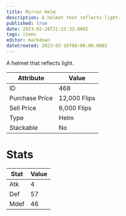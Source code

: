 ```yaml
---
title: Mirror Helm
description: A helmet that reflects light.
published: true
date: 2023-02-28T21:22:33.000Z
tags: items
editor: markdown
dateCreated: 2023-02-16T00:00:00.000Z
---
```


A helmet that reflects light.

|Attribute|Value|
|-|-|
|ID|468|
|Purchase Price|12,000 Flips|
|Sell Price|6,000 Flips|
|Type|Helm|
|Stackable|No|

# Stats
|Stat|Value|
|-|-|
|Atk|4|
|Def|57|
|Mdef|46|
